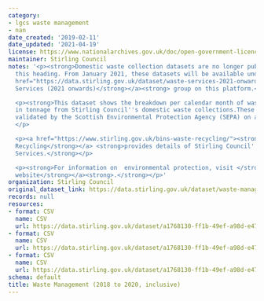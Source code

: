 ```yaml
---
category:
- lgcs waste management
- nan
date_created: '2019-02-11'
date_updated: '2021-04-19'
license: https://www.nationalarchives.gov.uk/doc/open-government-licence/version/3/
maintainer: Stirling Council
notes: '<p><strong>Domestic waste collection datasets are no longer published under
  this heading. From January 2021, these datasets will be available under the </strong><a
  href="https://data.stirling.gov.uk/dataset/waste-services-2021-onwards"><strong>Waste
  Services (2021 onwards)</strong></a><strong> group on this platform.</strong></p>

  <p><strong>This dataset shows the breakdown per calendar month of waste received
  in tonnage from Stirling Council''s domestic waste collections.These figures are
  validated by the Scottish Environmental Protection Agency (SEPA) on an annual basis</strong>
  </p>

  <p><a href="https://www.stirling.gov.uk/bins-waste-recycling/"><strong>Bins &amp;
  Recycling</strong></a> <strong>provides details of Stirling Council''s Waste Management
  Services.</strong></p>

  <p><strong>For information on  environmental protection, visit </strong><a href="https://www.sepa.org.uk/"><strong>SEPA''s
  website</strong></a><strong>.</strong></p>'
organization: Stirling Council
original_dataset_link: https://data.stirling.gov.uk/dataset/waste-management
records: null
resources:
- format: CSV
  name: CSV
  url: https://data.stirling.gov.uk/dataset/a1768130-ff1b-49ef-a98d-e474ab8a94e0/resource/1dc20298-7291-4937-ad19-6e66566b8d6c/download/20190322-waste-management-january-to-december-2018.csv
- format: CSV
  name: CSV
  url: https://data.stirling.gov.uk/dataset/a1768130-ff1b-49ef-a98d-e474ab8a94e0/resource/d5fa214b-1cd3-4b4d-9624-f91e302ba1d2/download/20200116-waste-management-january-to-december-2019.csv
- format: CSV
  name: CSV
  url: https://data.stirling.gov.uk/dataset/a1768130-ff1b-49ef-a98d-e474ab8a94e0/resource/22683cc9-d7fc-4a87-8001-c9dc4e4e4a62/download/20210115-waste-management-january-to-december-2020.csv
schema: default
title: Waste Management (2018 to 2020, inclusive)
---
```

